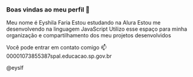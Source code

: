 ### Boas vindas ao meu perfil 💙

Meu nome é Eyshila Faria
Estou estudando na Alura
Estou me desenvolvendo na linguagem JavaScript
Utilizo esse espaço para minha organização e compartilhamento dos meu projetos desenvolvidos

Você pode entrar em contato comigo 📫
00001073855387spal.educacao.sp.gov.br

@eyslf
